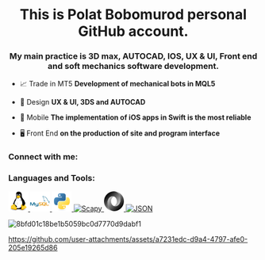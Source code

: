 <h1 align="center">This is Polat Bobomurod personal GitHub account.</h1>
<h3 align="center">My main practice is 3D max, AUTOCAD, IOS, UX & UI, Front end and soft mechanics software development.</h3>

- 📈 Trade in MT5 **Development of mechanical bots in MQL5**

- 🎨 Design **UX & UI, 3DS and AUTOCAD**

- 📱 Mobile **The implementation of iOS apps in Swift is the most reliable**

- 🖥 Front End **on the production of site and program interface**

<h3 align="left">Connect with me:</h3>
<p align="left">
</p>

<h3 align="left">Languages and Tools:</h3>
<p align="left"> 
  <a href="https://www.linux.org/" target="_blank" rel="noreferrer"> 
    <img src="https://raw.githubusercontent.com/devicons/devicon/master/icons/linux/linux-original.svg" alt="linux" width="40" height="40"/> 
  </a> 
  <a href="https://www.mysql.com/" target="_blank" rel="noreferrer"> 
    <img src="https://raw.githubusercontent.com/devicons/devicon/master/icons/mysql/mysql-original-wordmark.svg" alt="mysql" width="40" height="40"/> 
  </a> 
  <a href="https://www.python.org" target="_blank" rel="noreferrer"> 
    <img src="https://raw.githubusercontent.com/devicons/devicon/master/icons/python/python-original.svg" alt="python" width="40" height="40"/> 
  </a> 
  <!-- Additional Tools -->
<a href="https://scapy.net/" target="_blank" rel="noreferrer"> 
    <img src="https://github.com/secdev/scapy/raw/master/doc/scapy/graphics/scapy_logo.png" width="40" height="40" alt="Scapy" />
  </a> 
  <a href="https://www.json.org/json-en.html" target="_blank" rel="noreferrer"> 
    <img src="https://raw.githubusercontent.com/github/explore/main/topics/json/json.png" alt="JSON" width="40" height="40"/> 
  </a>  
<a href="https://www.json.org/json-en.html" target="_blank" rel="noreferrer"> 
    <img src="https://github.com/user-attachments/assets/eb2e10e0-bc4d-46ff-982a-63c3c312fcca" alt="JSON" width="50" height="50"/> 
  </a> 
</p>


![8bfd01c18be1b5059bc0d7770d9dabf1](https://github.com/user-attachments/assets/0ed7ec30-9a51-4cbd-8353-6bd45eff44cb)

https://github.com/user-attachments/assets/a7231edc-d9a4-4797-afe0-205e19265d86
